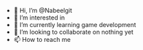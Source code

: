 - 👋 Hi, I’m @Nabeelgit
- 👀 I’m interested in
- 🌱 I’m currently learning game development
- 💞️ I’m looking to collaborate on nothing yet
- 📫 How to reach me

<!---
Nabeelgit/Nabeelgit is a ✨ special ✨ repository because its `README.md` (this file) appears on your GitHub profile.
You can click the Preview link to take a look at your changes.
--->
